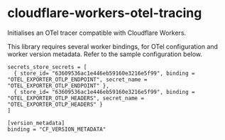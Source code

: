 # cloudflare-workers-otel-tracing

Initialises an OTel tracer compatible with Cloudflare Workers.

This library requires several worker bindings, for OTel configuration and worker version metadata. Refer to the sample configuration below.

```
secrets_store_secrets = [
  { store_id= "63609536ac1e446eb59160e3216e5f99", binding = "OTEL_EXPORTER_OTLP_ENDPOINT", secret_name = "OTEL_EXPORTER_OTLP_ENDPOINT" },
  { store_id= "63609536ac1e446eb59160e3216e5f99", binding = "OTEL_EXPORTER_OTLP_HEADERS", secret_name = "OTEL_EXPORTER_OTLP_HEADERS" }
]

[version_metadata]
binding = "CF_VERSION_METADATA"
```
